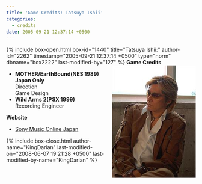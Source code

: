 ```yaml
---
title: 'Game Credits: Tatsuya Ishii'
categories:
  - credits
date: 2005-09-21 12:37:14 +0500
---
```

{% include box-open.html box-id="1440" title="Tatsuya Ishii:" author-id="2262" timestamp="2005-09-21 12:37:14 +0500" type="norm" dbname="box2222" last-modified-by="127" %}
<img src="tatsuyaishii.JPG" align="right" />
<b>Game Credits</b>
 <UL>
    <LI><b>MOTHER/EarthBound(NES 1989) Japan Only</b><BR />
    Direction<BR />
    Game Design</LI>
    <LI><b>Wild Arms 2(PSX 1999)</b><BR />
    Recording Engineer</LI>
 </UL>
<b>Website</b>
<UL>
<LI><a href="http://www.sonymusic.co.jp/Music/Arch/SR/TatsuyaIshii/">Sony Music Online Japan</a></LI>
</UL>
{% include box-close.html author-name="KingDarian" last-modified-on="2008-06-07 19:21:28 +0500" last-modified-by-name="KingDarian" %}
